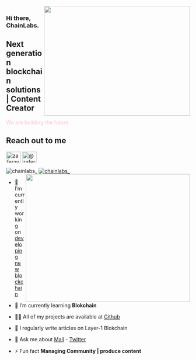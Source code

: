 <img src="https://blockchainturkey.io/wp-content/uploads/2018/02/blockchain_Z4.gif" align="right" width="400" height="300">

### Hi there, ChainLabs. 

## Next generation blockchain solutions | Content Creator

<font color="pink">We are building the future. </font>

## Reach out to me

<a href="https://twitter.com/chainlabs_" target="blank"><img align="center" src="https://raw.githubusercontent.com/rahuldkjain/github-profile-readme-generator/master/src/images/icons/Social/twitter.svg" alt="zaferayan" height="30" width="40" /></a>
<a href="https://medium.com/@chainslabs" target="blank"><img align="center" src="https://raw.githubusercontent.com/rahuldkjain/github-profile-readme-generator/master/src/images/icons/Social/medium.svg" alt="@zaferayan" height="30" width="40" /></a>
<br />

<p align="left"> <img src="https://komarev.com/ghpvc/?username=chainlabs1&label=Profile%20views&color=0e75b6&style=flat" alt="chainlabs_" /> <a href="https://twitter.com/chainlabs_" target="blank"><img src="https://img.shields.io/twitter/follow/chainlabs_?logo=twitter&style=for-the-badge" alt="chainlabs_" /></a> 

<img src="https://github-readme-stats.vercel.app/api?username=chainslabs&show_icons=true&theme=highcontrast" align="right" width="450" height="350" >

- 🔭 I’m currently working on [developing new blockchain](chainslabs@gmail.com)

- 🌱 I’m currently learning **Blokchain**

- 👨‍💻 All of my projects are available at [Github](https://github.com/chainlabs1?tab=repositories)

- 📝 I regularly write articles on Layer-1 Blokchain

- 💬 Ask me about [Mail](chainslabs@gmail.com) - [Twitter](https://twitter.com/chainlabs_)

- ⚡ Fun fact **Managing Community | produce content**
